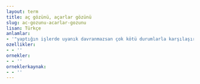 ```yaml
---
layout: term
title: aç gözünü, açarlar gözünü
slug: ac-gozunu-acarlar-gozunu
lisan: Türkçe
anlamlar:
- '"yaptığın işlerde uyanık davranmazsan çok kötü durumlarla karşılaşır, gözünü dört açmak zorunda kalırsın" anlamında kullanılan bir söz'
ozellikler:
- - ''
ornekler:
- - ''
orneklerkaynak:
- - ''
---
```

